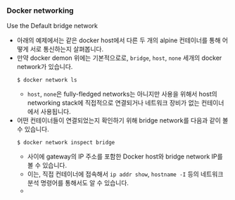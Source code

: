 ### Docker networking
Use the Default bridge network
- 아래의 예제에서는 같은 docker host에서 다른 두 개의 alpine 컨테이너를 통해 어떻게 서로 통신하는지 살펴봅니다.
- 만약 docker demon 위에는 기본적으로로,  `bridge`, `host`, `none` 세개의 docker network가 있습니다.
    ```docker
    $ docker network ls
    ```
  - `host`, `none`은 fully-fledged networks는 아니지만 사용을 위해서 host의 networking stack에 직접적으로 연결되거나 네트워크 장비가 없는 컨테이너에서 사용됩니다.
- 어떤 컨테이너들이 연결되었는지 확인하기 위해 bridge network를 다음과 같이 볼 수 있습니다.
    ```docker
    $ docker network inspect bridge
    ```
   -  사이에 gateway의 IP 주소를 포함한 Docker host와 bridge network IP를 볼 수 있습니다.
   -  이는, 직접 컨테이너에 접속해서 `ip addr show`, `hostname -I` 등의 네트워크 분석 명령어를 통해서도 알 수 있습니다.
   -  